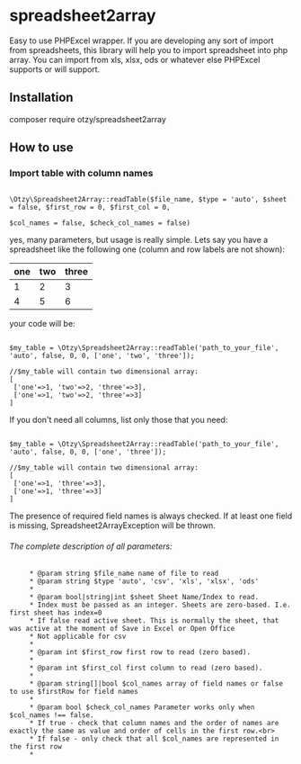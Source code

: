 # spreadsheet2array

Easy to use PHPExcel wrapper. If you are developing any sort of import from spreadsheets, this library will help you to import spreadsheet into php array.
You can import from xls, xlsx, ods or whatever else PHPExcel supports or will support.

## Installation

composer require otzy/spreadsheet2array

## How to use

### Import table with column names

```

\Otzy\Spreadsheet2Array::readTable($file_name, $type = 'auto', $sheet = false, $first_row = 0, $first_col = 0,
                                                                         $col_names = false, $check_col_names = false)
```
                                                                        
yes, many parameters, but usage is really simple.
Lets say you have a spreadsheet like the following one (column and row labels are not shown):

| one | two | three  |
|---|---|---|
| 1 | 2 | 3  |
| 4 | 5 | 6  |

your code will be:

```

$my_table = \Otzy\Spreadsheet2Array::readTable('path_to_your_file', 'auto', false, 0, 0, ['one', 'two', 'three']);

//$my_table will contain two dimensional array:
[
 ['one'=>1, 'two'=>2, 'three'=>3],
 ['one'=>1, 'two'=>2, 'three'=>3]
]

```


If you don't need all columns, list only those that you need:

```

$my_table = \Otzy\Spreadsheet2Array::readTable('path_to_your_file', 'auto', false, 0, 0, ['one', 'three']);

//$my_table will contain two dimensional array:
[
 ['one'=>1, 'three'=>3],
 ['one'=>1, 'three'=>3]
]

```

The presence of required field names is always checked. If at least one field is missing, Spreadsheet2ArrayException will be thrown.
 
###### The complete description of all parameters: 

```
     * @param string $file_name name of file to read
     * @param string $type 'auto', 'csv', 'xls', 'xlsx', 'ods'
     *
     * @param bool|string|int $sheet Sheet Name/Index to read.
     * Index must be passed as an integer. Sheets are zero-based. I.e. first sheet has index=0
     * If false read active sheet. This is normally the sheet, that was active at the moment of Save in Excel or Open Office
     * Not applicable for csv
     *
     * @param int $first_row first row to read (zero based).
     *
     * @param int $first_col first column to read (zero based).
     *
     * @param string[]|bool $col_names array of field names or false to use $firstRow for field names
     *
     * @param bool $check_col_names Parameter works only when $col_names !== false.
     * If true - check that column names and the order of names are exactly the same as value and order of cells in the first row.<br>
     * If false - only check that all $col_names are represented in the first row
     *
```